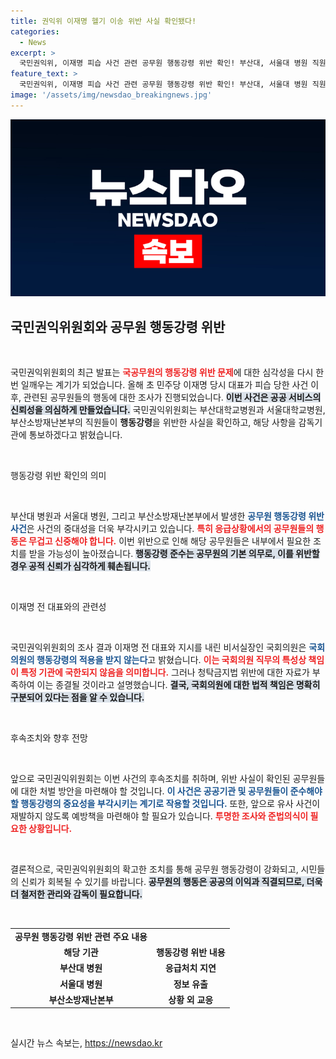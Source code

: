 ```yaml
---
title: 권익위 이재명 헬기 이송 위반 사실 확인됐다!
categories:
  - News
excerpt: >
  국민권익위, 이재명 피습 사건 관련 공무원 행동강령 위반 확인! 부산대, 서울대 병원 직원들에 대한 조치가 예고되며 궁금증을 자아낸다. 이재명과 비서실장은 조사에서 제외, 왜? 클릭해 확인하세요!
feature_text: >
  국민권익위, 이재명 피습 사건 관련 공무원 행동강령 위반 확인! 부산대, 서울대 병원 직원들에 대한 조치가 예고되며 궁금증을 자아낸다. 이재명과 비서실장은 조사에서 제외, 왜? 클릭해 확인하세요!
image: '/assets/img/newsdao_breakingnews.jpg'
---
```


<p><img src="/assets/img/newsdao_breakingnews.jpg" alt="firstkoreanews 속보" /></p>

<h2 data-ke-size="size26">국민권익위원회와 공무원 행동강령 위반</h2>

<p data-ke-size="size16">&nbsp;</p>

<p>국민권익위원회의 최근 발표는 <b><span style="color: #ee2323;">국공무원의 행동강령 위반 문제</span></b>에 대한 심각성을 다시 한번 일깨우는 계기가 되었습니다. 올해 초 민주당 이재명 당시 대표가 피습 당한 사건 이후, 관련된 공무원들의 행동에 대한 조사가 진행되었습니다. <b><span style="background-color: #21538527;">이번 사건은 공공 서비스의 신뢰성을 의심하게 만들었습니다.</span></b> 국민권익위원회는 부산대학교병원과 서울대학교병원, 부산소방재난본부의 직원들이 <b>행동강령</b>을 위반한 사실을 확인하고, 해당 사항을 감독기관에 통보하겠다고 밝혔습니다. </p>

<p data-ke-size="size16">&nbsp;</p>

<p>행동강령 위반 확인의 의미</p>

<p data-ke-size="size16">&nbsp;</p>

<p>부산대 병원과 서울대 병원, 그리고 부산소방재난본부에서 발생한 <b><span style="color: #1a5490;">공무원 행동강령 위반 사건</span></b>은 사건의 중대성을 더욱 부각시키고 있습니다. <b><span style="color: #ee2323;">특히 응급상황에서의 공무원들의 행동은 무겁고 신중해야 합니다.</span></b> 이번 위반으로 인해 해당 공무원들은 내부에서 필요한 조치를 받을 가능성이 높아졌습니다. <b><span style="background-color: #21538527;">행동강령 준수는 공무원의 기본 의무로, 이를 위반할 경우 공적 신뢰가 심각하게 훼손됩니다.</span></b></p>

<p data-ke-size="size16">&nbsp;</p>

<p>이재명 전 대표와의 관련성</p>

<p data-ke-size="size16">&nbsp;</p>

<p>국민권익위원회의 조사 결과 이재명 전 대표와 지시를 내린 비서실장인 국회의원은 <b><span style="color: #1a5490;">국회의원의 행동강령의 적용을 받지 않는다</span></b>고 밝혔습니다. <b><span style="color: #ee2323;">이는 국회의원 직무의 특성상 책임이 특정 기관에 국한되지 않음을 의미합니다.</span></b> 그러나 청탁금지법 위반에 대한 자료가 부족하여 이는 종결될 것이라고 설명했습니다. <b><span style="background-color: #21538527;">결국, 국회의원에 대한 법적 책임은 명확히 구분되어 있다는 점을 알 수 있습니다.</span></b></p>

<p data-ke-size="size16">&nbsp;</p>

<p>후속조치와 향후 전망</p>

<p data-ke-size="size16">&nbsp;</p>

<p>앞으로 국민권익위원회는 이번 사건의 후속조치를 취하며, 위반 사실이 확인된 공무원들에 대한 처벌 방안을 마련해야 할 것입니다. <b><span style="color: #1a5490;">이 사건은 공공기관 및 공무원들이 준수해야 할 행동강령의 중요성을 부각시키는 계기로 작용할 것입니다.</span></b> 또한, 앞으로 유사 사건이 재발하지 않도록 예방책을 마련해야 할 필요가 있습니다. <b><span style="color: #ee2323;">투명한 조사와 준법의식이 필요한 상황입니다.</span></b></p>

<p data-ke-size="size16">&nbsp;</p>

<p>결론적으로, 국민권익위원회의 확고한 조치를 통해 공무원 행동강령이 강화되고, 시민들의 신뢰가 회복될 수 있기를 바랍니다. <b><span style="background-color: #21538527;">공무원의 행동은 공공의 이익과 직결되므로, 더욱더 철저한 관리와 감독이 필요합니다.</span></b></p>

<p data-ke-size="size16">&nbsp;</p>

<div>
<table style="width: 100%;">
    <tbody>
        <tr>
            <td style="text-align: center; height: 17px;"><b>공무원 행동강령 위반 관련 주요 내용</b></td>
        </tr>
        <tr>
            <td style="text-align: center; height: 17px;"><b>해당 기관</b></td>
            <td style="text-align: center; height: 17px;"><b>행동강령 위반 내용</b></td>
        </tr>
        <tr>
            <td style="text-align: center; height: 17px;"><b>부산대 병원</b></td>
            <td style="text-align: center; height: 17px;"><b>응급처치 지연</b></td>
        </tr>
        <tr>
            <td style="text-align: center; height: 17px;"><b>서울대 병원</b></td>
            <td style="text-align: center; height: 17px;"><b>정보 유출</b></td>
        </tr>
        <tr>
            <td style="text-align: center; height: 17px;"><b>부산소방재난본부</b></td>
            <td style="text-align: center; height: 17px;"><b>상황 외 교응</b></td>
        </tr>
    </tbody>
</table>
</div>

<p data-ke-size="size16">&nbsp;</p>
실시간 뉴스 속보는, <a href="https://newsdao.kr" rel="dofollow">https://newsdao.kr</a>


